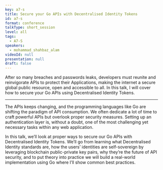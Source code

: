 ```yaml
---
key: a7-s
title: Secure your Go APIs with Decentralised Identity Tokens
id: a7-s
format: conference
talkType: short_session
level: all
tags:
  - A7-S
speakers:
  - mohammad_shahbaz_alam
videoId: null
presentation: null
draft: false
---
```

After so many breaches and passwords leaks, developers must reunite and reinvigorate APIs to protect their Applications, making the internet a secure global public resource, open and accessible to all. In this talk, I will cover how to secure your Go APIs using Decentralised Identity Tokens.

---
The APIs keeps changing, and the programming languages like Go are shifting the paradigm of API consumption. We often dedicate a lot of time to craft powerful APIs but overlook proper security measures. Setting up an authentication layer is, without a doubt, one of the most challenging yet necessary tasks within any web application.

In this talk, we’ll look at proper ways to secure our Go APIs with Decentralised Identity Tokens. We’ll go from learning what Decentralised Identity standards are, how the users’ identities are self-sovereign by leveraging blockchain public-private key pairs, why they’re the future of API security, and to put theory into practice we will build a real-world implementation using Go where I’ll show common best practices.
